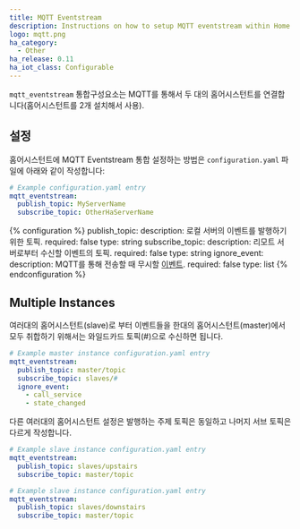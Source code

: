 ```yaml
---
title: MQTT Eventstream
description: Instructions on how to setup MQTT eventstream within Home Assistant.
logo: mqtt.png
ha_category:
  - Other
ha_release: 0.11
ha_iot_class: Configurable
---
```


`mqtt_eventstream` 통합구성요소는 MQTT를 통해서 두 대의 홈어시스턴트를 연결합니다(홈어시스턴트를 2개 설치해서 사용).

## 설정

홈어시스턴트에 MQTT Eventstream 통합 설정하는 방법은 `configuration.yaml` 파일에 아래와 같이 작성합니다:

```yaml
# Example configuration.yaml entry
mqtt_eventstream:
  publish_topic: MyServerName
  subscribe_topic: OtherHaServerName
```

{% configuration %}
publish_topic:
  description: 로컬 서버의 이벤트를 발행하기 위한 토픽.
  required: false
  type: string
subscribe_topic:
  description: 리모트 서버로부터 수신할 이벤트의 토픽.
  required: false
  type: string
ignore_event:
  description: MQTT를 통해 전송할 때 무시할 [이벤트](/docs/configuration/events/).
  required: false
  type: list
{% endconfiguration %}

## Multiple Instances

여러대의 홈어시스턴트(slave)로 부터 이벤트들을 한대의 홈어시스턴트(master)에서 모두 취합하기 위해서는 와일드카드 토픽(#)으로 수신하면 됩니다.

```yaml
# Example master instance configuration.yaml entry
mqtt_eventstream:
  publish_topic: master/topic
  subscribe_topic: slaves/#
  ignore_event:
    - call_service
    - state_changed
```

다른 여러대의 홈어시스턴트 설정은 발행하는 주제 토픽은 동일하고 나머지 서브 토픽은 다르게 작성합니다. 

```yaml
# Example slave instance configuration.yaml entry
mqtt_eventstream:
  publish_topic: slaves/upstairs
  subscribe_topic: master/topic
```

```yaml
# Example slave instance configuration.yaml entry
mqtt_eventstream:
  publish_topic: slaves/downstairs
  subscribe_topic: master/topic
```
